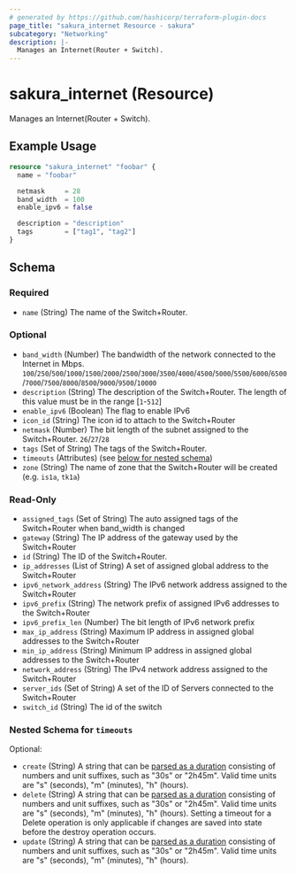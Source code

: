 ```yaml
---
# generated by https://github.com/hashicorp/terraform-plugin-docs
page_title: "sakura_internet Resource - sakura"
subcategory: "Networking"
description: |-
  Manages an Internet(Router + Switch).
---
```


# sakura_internet (Resource)

Manages an Internet(Router + Switch).

## Example Usage

```terraform
resource "sakura_internet" "foobar" {
  name = "foobar"

  netmask     = 28
  band_width  = 100
  enable_ipv6 = false

  description = "description"
  tags        = ["tag1", "tag2"]
}
```

<!-- schema generated by tfplugindocs -->
## Schema

### Required

- `name` (String) The name of the Switch+Router.

### Optional

- `band_width` (Number) The bandwidth of the network connected to the Internet in Mbps. `100`/`250`/`500`/`1000`/`1500`/`2000`/`2500`/`3000`/`3500`/`4000`/`4500`/`5000`/`5500`/`6000`/`6500`/`7000`/`7500`/`8000`/`8500`/`9000`/`9500`/`10000`
- `description` (String) The description of the Switch+Router. The length of this value must be in the range [`1`-`512`]
- `enable_ipv6` (Boolean) The flag to enable IPv6
- `icon_id` (String) The icon id to attach to the Switch+Router
- `netmask` (Number) The bit length of the subnet assigned to the Switch+Router. `26`/`27`/`28`
- `tags` (Set of String) The tags of the Switch+Router.
- `timeouts` (Attributes) (see [below for nested schema](#nestedatt--timeouts))
- `zone` (String) The name of zone that the Switch+Router will be created (e.g. `is1a`, `tk1a`)

### Read-Only

- `assigned_tags` (Set of String) The auto assigned tags of the Switch+Router when band_width is changed
- `gateway` (String) The IP address of the gateway used by the Switch+Router
- `id` (String) The ID of the Switch+Router.
- `ip_addresses` (List of String) A set of assigned global address to the Switch+Router
- `ipv6_network_address` (String) The IPv6 network address assigned to the Switch+Router
- `ipv6_prefix` (String) The network prefix of assigned IPv6 addresses to the Switch+Router
- `ipv6_prefix_len` (Number) The bit length of IPv6 network prefix
- `max_ip_address` (String) Maximum IP address in assigned global addresses to the Switch+Router
- `min_ip_address` (String) Minimum IP address in assigned global addresses to the Switch+Router
- `network_address` (String) The IPv4 network address assigned to the Switch+Router
- `server_ids` (Set of String) A set of the ID of Servers connected to the Switch+Router
- `switch_id` (String) The id of the switch

<a id="nestedatt--timeouts"></a>
### Nested Schema for `timeouts`

Optional:

- `create` (String) A string that can be [parsed as a duration](https://pkg.go.dev/time#ParseDuration) consisting of numbers and unit suffixes, such as "30s" or "2h45m". Valid time units are "s" (seconds), "m" (minutes), "h" (hours).
- `delete` (String) A string that can be [parsed as a duration](https://pkg.go.dev/time#ParseDuration) consisting of numbers and unit suffixes, such as "30s" or "2h45m". Valid time units are "s" (seconds), "m" (minutes), "h" (hours). Setting a timeout for a Delete operation is only applicable if changes are saved into state before the destroy operation occurs.
- `update` (String) A string that can be [parsed as a duration](https://pkg.go.dev/time#ParseDuration) consisting of numbers and unit suffixes, such as "30s" or "2h45m". Valid time units are "s" (seconds), "m" (minutes), "h" (hours).
